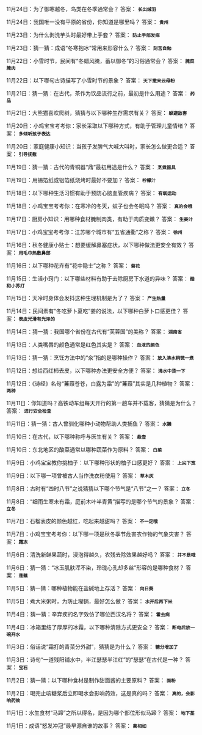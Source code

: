 11月24日：为了御寒越冬，鸟类在冬季通常会？ 答案： **`长出绒羽`**

11月24日：我国唯一没有平原的省份，你知道是哪里吗？ 答案： **`贵州`**

11月23日：为什么剥洗芋头时最好带上手套？ 答案： **`防止手部发痒`**

11月23日：猜一猜：成语“冬寒抱冰”常用来形容什么？ 答案： **`刻苦自勉`**

11月22日：小雪时节，民间有“冬蜡风腌，蓄以御冬”的习俗通常会？ 答案： **`腌菜腌肉`**

11月22日：以下哪句古诗描写了小雪时节的景象？ 答案： **`天下撒来云母粉`**

11月21日：猜一猜：在古代，茶作为饮品流行之前，最初是什么用途？ 答案： **`药品`**

11月21日：大熊猫喜欢爬树，猜猜与以下哪种生存需求有关？ 答案： **`躲避敌害`**

11月20日：小鸡宝宝考考你：家长采取以下哪种方式，有助于管理儿童情绪？ 答案： **`多倾听孩子表达`**

11月20日：家庭健康小知识：当孩子发脾气大喊大叫时，家长怎么做更合适？ 答案： **`引导抚慰`**

11月19日：猜一猜：古代的青铜器“鼎”最初用途是什么？ 答案： **`烹煮器具`**

11月19日：用锡箔纸或铝箔纸烧烤时最好不要加？ 答案： **`柠檬汁`**

11月18日：以下哪种生活习惯有助于预防心脑血管疾病？ 答案： **`有氧运动`**

11月18日：小鸡宝宝考考你：在寒冷的冬天，蚊子也会冬眠吗？ 答案： **`真的会哦`**

11月17日：厨房小知识：用哪种食材腌制肉类，有助于肉质变嫩？ 答案： **`生姜汁`**

11月17日：小鸡宝宝考考你：江苏哪个城市有“五省通衢”之称？ 答案： **`徐州`**

11月16日：秋冬健康小贴士：想要缓解鼻塞症状，以下哪种做法更安全有效？ 答案： **`用毛巾热敷鼻部`**

11月16日：以下哪种花卉有“花中隐士”之称？ 答案： **`菊花`**

11月15日：生活小窍门：以下哪些材料有助于去除厨房下水道的异味？ 答案： **`醋和小苏打`**

11月15日：天冷时身体会发抖这种生理机制是为了？ 答案： **`产生热量`**

11月14日：民间素有“冬吃萝卜夏吃”姜的说法，以下哪种白萝卜口感更佳？ 答案： **`表皮光滑有光泽的`**

11月14日：猜一猜：我国哪个省份在古代有“芙蓉国”的美称？ 答案： **`湖南省`**

11月13日：人类嘴唇的颜色通常是红色其实是？ 答案： **`血液的颜色`**

11月13日：猜一猜：烹饪方法中的“汆”指的是哪种操作？ 答案： **`放入沸水稍微一煮`**

11月12日：想给西红柿去皮，以下哪种办法更安全方便？ 答案： **`沸水中烫一下`**

11月12日：《诗经》名句“蒹葭苍苍，白露为霜”的“蒹葭”其实是几种植物？ 答案： **`两种`**

11月11日：你知道吗？高铁动车组每天开行的第一趟车并不载客，猜猜是为什么？ 答案： **`进行安全检查`**

11月11日：猜一猜：古人曾驯化哪种小动物帮助人类捕鱼？ 答案： **`水獭`**

11月10日：在古代，以下哪种称呼与医生有关？ 答案： **`悬壶`**

11月10日：东北地区的酸菜通常以哪种蔬菜作为原料？ 答案： **`白菜`**

11月9日：小鸡宝宝教你挑柚子：以下哪种形状的柚子口感更好？ 答案： **`上尖下宽`**

11月9日：以下哪一项曾被古人当作洗衣粉使用？ 答案： **`草木灰`**

11月8日：古时有“四时八节”之说猜猜以下哪个节气是“八节”之一？ 答案： **`立冬`**

11月8日：“细雨生寒未有霜，庭前木叶半青黄”描写的是哪个节气的景象？ 答案： **`立冬`**

11月7日：石榴表皮的颜色越红，吃起来越甜吗？ 答案： **`不一定哦`**

11月7日：小鸡宝宝考考你：以下哪一项是秋冬季节危害农作物的气象灾害？ 答案： **`霜冻`**

11月6日：清洗新鲜果蔬时，浸泡得越久，农残去除效果越好吗？ 答案： **`并不是哦`**

11月6日：猜一猜：“冰玉肌肤浑不染，玲珑心孔却多丝”形容的是哪种食材？ 答案： **`莲藕`**

11月5日：猜一猜：哪种植物能在盐碱地上存活？ 答案： **`向日葵`**

11月5日：煮大米粥时，为防止糊锅，最好怎么做？ 答案： **`水开后再下米`**

11月4日：猜一猜：辛弃疾的名字效仿了哪位西汉名将？ 答案： **`霍去病`**

11月4日：冰箱里结了厚厚的冰霜，以下哪种清除方式更安全？ 答案： **`断电后放一碗开水`**

11月3日：俗话说“霜打的青菜分外甜”，猜猜是为什么？ 答案： **`糖分增加了`**

11月3日：诗句“一道残阳铺水中，半江瑟瑟半江红”的“瑟瑟”在古代是一种？ 答案： **`宝石`**

11月2日：猜一猜：以下哪种食材是制作甜面酱的主要原料？ 答案： **`面粉`**

11月2日：喝完止咳糖浆后立即喝水会影响药效，这是真的吗？ 答案： **`真的，会影响药效`**

11月1日：水生食材“马蹄”之所以得名，是因为哪个部位形似马蹄？ 答案： **`地下茎`**

11月1日：成语“怒发冲冠”最早源自谁的故事？ 答案： **`蔺相如`**